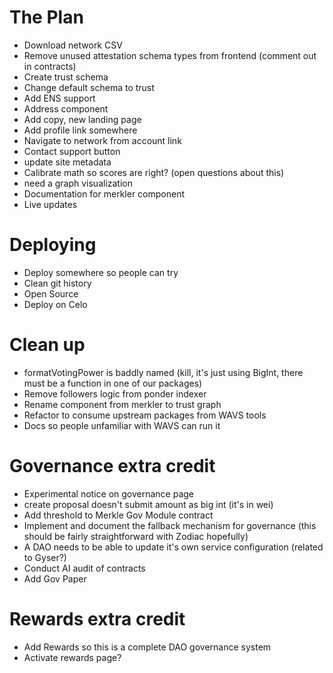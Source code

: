 # The Plan

- Download network CSV
- Remove unused attestation schema types from frontend (comment out in contracts)
- Create trust schema
- Change default schema to trust
- Add ENS support
- Address component
- Add copy, new landing page
- Add profile link somewhere
- Navigate to network from account link
- Contact support button
- update site metadata
- Calibrate math so scores are right? (open questions about this)
- need a graph visualization
- Documentation for merkler component
- Live updates

# Deploying
- Deploy somewhere so people can try
- Clean git history
- Open Source
- Deploy on Celo


# Clean up
- formatVotingPower is baddly named (kill, it's just using BigInt, there must be a function in one of our packages)
- Remove followers logic from ponder indexer
- Rename component from merkler to trust graph
- Refactor to consume upstream packages from WAVS tools
- Docs so people unfamiliar with WAVS can run it

# Governance extra credit
- Experimental notice on governance page
- create proposal doesn't submit amount as big int (it's in wei)
- Add threshold to Merkle Gov Module contract
- Implement and document the fallback mechanism for governance (this should be fairly straightforward with Zodiac hopefully)
- A DAO needs to be able to update it's own service configuration (related to Gyser?)
- Conduct AI audit of contracts
- Add Gov Paper

# Rewards extra credit
- Add Rewards so this is a complete DAO governance system
- Activate rewards page?
